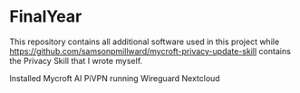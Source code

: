 # FinalYear
This repository contains all additional software used in this project while https://github.com/samsonpmillward/mycroft-privacy-update-skill contains the Privacy Skill that I wrote myself.

Installed
Mycroft AI
PiVPN running Wireguard
Nextcloud
